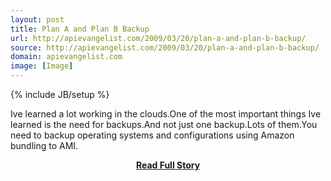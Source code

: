 ```yaml
---
layout: post
title: Plan A and Plan B Backup
url: http://apievangelist.com/2009/03/20/plan-a-and-plan-b-backup/
source: http://apievangelist.com/2009/03/20/plan-a-and-plan-b-backup/
domain: apievangelist.com
image: [Image]
---
```

{% include JB/setup %}<p>Ive learned a lot working in the clouds.One of the most important things Ive learned is the need for backups.And not just one backup.Lots of them.You need to backup operating systems and configurations using Amazon bundling to AMI.</p>
<center><p><a href="http://apievangelist.com/2009/03/20/plan-a-and-plan-b-backup/" style='padding:25px; font-sze:18px; font-weight: bold;'>Read Full Story</a></p></center>
